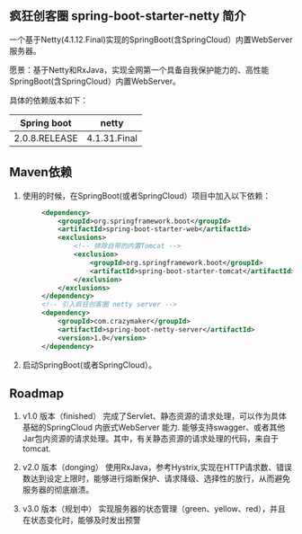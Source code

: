 ## 疯狂创客圈 spring-boot-starter-netty  简介

一个基于Netty(4.1.12.Final)实现的SpringBoot(含SpringCloud）内置WebServer服务器。 

愿景：基于Netty和RxJava，实现全网第一个具备自我保护能力的、高性能SpringBoot(含SpringCloud）内置WebServer。

具体的依赖版本如下： 

| Spring boot         |    netty      |
| ------------------- | ------------- |
| 2.0.8.RELEASE       | 4.1.31.Final  |

## Maven依赖
1. 使用的时候，在SpringBoot(或者SpringCloud）项目中加入以下依赖：  
```xml
		<dependency>
			<groupId>org.springframework.boot</groupId>
			<artifactId>spring-boot-starter-web</artifactId>
			<exclusions>
				<!-- 排除自带的内置Tomcat -->
				<exclusion>
					<groupId>org.springframework.boot</groupId>
					<artifactId>spring-boot-starter-tomcat</artifactId>
				</exclusion>
			</exclusions>
		</dependency>
		<!-- 引入疯狂创客圈 netty server -->
		<dependency>
			<groupId>com.crazymaker</groupId>
			<artifactId>spring-boot-netty-server</artifactId>
			<version>1.0</version>
		</dependency>
```

2. 启动SpringBoot(或者SpringCloud）。

## Roadmap
1. v1.0  版本（finished）
完成了Servlet、静态资源的请求处理，可以作为具体基础的SpringCloud 内嵌式WebServer 能力.
能够支持swagger、或者其他Jar包内资源的请求处理。其中，有关静态资源的请求处理的代码，来自于tomcat.

2. v2.0  版本（donging）
使用RxJava，参考Hystrix,实现在HTTP请求数、错误数达到设定上限时，能够进行熔断保护、请求降级、选择性的放行，从而避免服务器的彻底崩溃。

3. v3.0  版本（规划中）
实现服务器的状态管理（green、yellow、red），并且在状态变化时，能够及时发出预警
